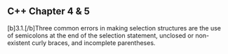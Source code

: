 ## C++ Chapter 4 & 5
[b]3.1.[/b]Three common errors in making selection structures are the use of semicolons at the end of the selection statement, unclosed or non-existent curly braces, and incomplete parentheses.

